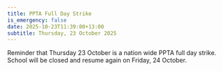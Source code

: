```yaml
---
title: PPTA Full Day Strike
is_emergency: false
date: 2025-10-23T11:39:00+13:00
subtitle: Thursday, 23 October 2025
---
```

Reminder that Thursday 23 October is a nation wide PPTA full day strike.  
School will be closed and resume again on Friday, 24 October.
